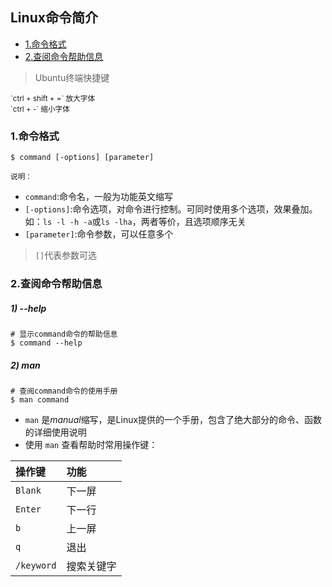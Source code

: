 ## Linux命令简介

* [1.命令格式](#1命令格式)
* [2.查阅命令帮助信息](#2查阅命令帮助信息)

> Ubuntu终端快捷键

<small>
`ctrl + shift + =`  放大字体<br/>
`ctrl + -` 缩小字体
</small>

### 1.命令格式
```
$ command [-options] [parameter]
```
<small>说明：</small>
* `command`:命令名，一般为功能英文缩写
* `[-options]`:命令选项，对命令进行控制。可同时使用多个选项，效果叠加。<br/>如：`ls -l -h -a`或`ls -lha`，两者等价，且选项顺序无关
* `[parameter]`:命令参数，可以任意多个

>`[]`代表参数可选

### 2.查阅命令帮助信息
##### 1) --help
```
# 显示command命令的帮助信息
$ command --help
```
##### 2) man
```
# 查阅command命令的使用手册
$ man command
```
* `man` 是*manual*缩写，是Linux提供的一个手册，包含了绝大部分的命令、函数的详细使用说明
* 使用 `man` 查看帮助时常用操作键：

|操作键|功能|
|:-|:-|
|`Blank`|下一屏|
|`Enter`|下一行|
|`b`|上一屏|
|`q`|退出|
|`/keyword`|搜索关键字|